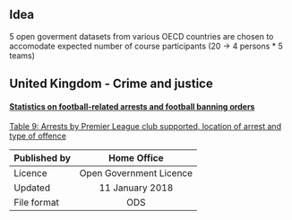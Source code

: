 ## Idea
5 open goverment datasets from various OECD countries are chosen to accomodate expected number of course participants (20 -> 4 persons * 5 teams)


## United Kingdom - Crime and justice
#### [Statistics on football-related arrests and football banning orders](https://data.gov.uk/dataset/e74d7ef0-ac2a-46c6-802a-935882284bab/statistics-on-football-related-arrests-and-football-banning-orders)
[Table 9: Arrests by Premier League club supported, location of arrest and type of offence](https://www.gov.uk/government/uploads/system/uploads/attachment_data/file/356312/ArrestsPremierLocationOffence2013-14Table9.ods) 

| Published by |  Home Office            |   
| -------------|:-----------------------:|
| Licence      | Open Government Licence |
|Updated       | 11 January 2018         |
|File format   | ODS                     |

